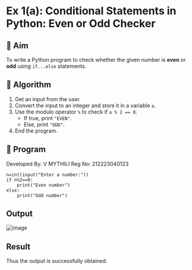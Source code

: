 # Ex 1(a): Conditional Statements in Python: Even or Odd Checker

## 🎯 Aim
To write a Python program to check whether the given number is **even** or **odd** using `if...else` statements.

## 🧠 Algorithm 
1. Get an input from the user.
2. Convert the input to an integer and store it in a variable `a`.
3. Use the modulo operator `%` to check if `a % 2 == 0`.
   - If true, print `"EVEN"`.
   - Else, print `"ODD"`.
4. End the program.

## 🧾 Program
Developed By: V MYTHILI
Reg No: 212223040123
```
n=int(input("Enter a number:"))
if n%2==0:
    print("Even number")
else:
    print("Odd number")
```

## Output

![image](https://github.com/user-attachments/assets/0b44b69b-beeb-4e5f-b0a2-231268513408)


## Result
Thus the output is successfully obtained.
